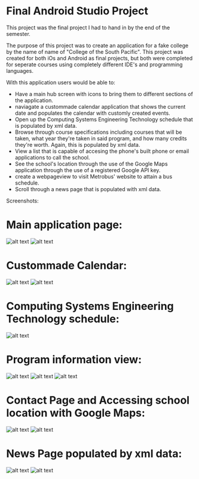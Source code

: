 # Final Android Studio Project

This project was the final project I had to hand in by the end of the semester.

The purpose of this project was to create an application for a fake college by
the name of name of "College of the South Pacific". This project was created for
both iOs and Android as final projects, but both were completed for seperate courses
using completely different IDE's and programming languages.

With this application users would be able to:
* Have a main hub screen with icons to bring them to different sections of the application.
* naviagate a custommade calendar application that shows the current date and populates the calendar with customly created events.
* Open up the Computing Systems Engineering Technology schedule that is populated by xml data.
* Browse through course specifications including courses that will be taken, what year they're taken in said program, and how many credits they're worth. 
Again, this is populated by xml data.
* View a list that is capable of accesing the phone's built phone or email applications to call the school.
* See the school's location through the use of the Google Maps application through the use of a registered Google API key.
* create a webpageview to visit Metrobus' website to attain a bus schedule.
* Scroll through a news page that is populated with xml data.

Screenshots:

# Main application page:

![alt text](https://github.com/MattDunne/College-Projects/blob/master/Android%20Studio%20Projects/Final%20Android%20Studio%20Project/screenshots/android_screenshot4.png "Screenshot 4")
![alt text](https://github.com/MattDunne/College-Projects/blob/master/Android%20Studio%20Projects/Final%20Android%20Studio%20Project/screenshots/android_screenshot111.png "Screenshot 11")


# Custommade Calendar:

![alt text](https://github.com/MattDunne/College-Projects/blob/master/Android%20Studio%20Projects/Final%20Android%20Studio%20Project/screenshots/android_screenshot8b.png "Screenshot 8")
![alt text](https://github.com/MattDunne/College-Projects/blob/master/Android%20Studio%20Projects/Final%20Android%20Studio%20Project/screenshots/android_screenshot9b.png "Screenshot 9")

# Computing Systems Engineering Technology schedule:

![alt text](https://github.com/MattDunne/College-Projects/blob/master/Android%20Studio%20Projects/Final%20Android%20Studio%20Project/screenshots/android_screenshot12b.png "Screenshot 12")

#  Program information view:

![alt text](https://github.com/MattDunne/College-Projects/blob/master/Android%20Studio%20Projects/Final%20Android%20Studio%20Project/screenshots/android_screenshot5b.png "Screenshot 5")
![alt text](https://github.com/MattDunne/College-Projects/blob/master/Android%20Studio%20Projects/Final%20Android%20Studio%20Project/screenshots/android_screenshot6b.png "Screenshot 6")
![alt text](https://github.com/MattDunne/College-Projects/blob/master/Android%20Studio%20Projects/Final%20Android%20Studio%20Project/screenshots/android_screenshot7b.png "Screenshot 7")

# Contact Page and Accessing school location with Google Maps:

![alt text](https://github.com/MattDunne/College-Projects/blob/master/Android%20Studio%20Projects/Final%20Android%20Studio%20Project/screenshots/android_screenshot15b.png "Screenshot 15")
![alt text](https://github.com/MattDunne/College-Projects/blob/master/Android%20Studio%20Projects/Final%20Android%20Studio%20Project/screenshots/android_screenshot16b.png "Screenshot 16")

# News Page populated by xml data:

![alt text](https://github.com/MattDunne/College-Projects/blob/master/Android%20Studio%20Projects/Final%20Android%20Studio%20Project/screenshots/android_screenshot13b.png "Screenshot 13")
![alt text](https://github.com/MattDunne/College-Projects/blob/master/Android%20Studio%20Projects/Final%20Android%20Studio%20Project/screenshots/android_screenshot14b.png "Screenshot 14")

